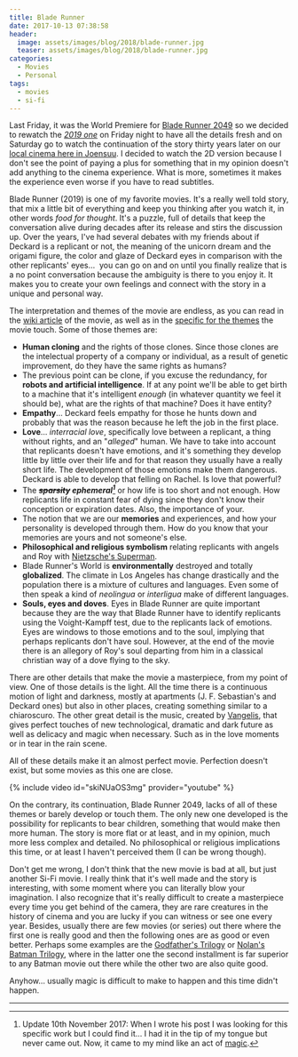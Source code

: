 ```yaml
---
title: Blade Runner
date: 2017-10-13 07:38:58
header: 
  image: assets/images/blog/2018/blade-runner.jpg
  teaser: assets/images/blog/2018/blade-runner.jpg
categories:
  - Movies
  - Personal
tags:
  - movies
  - si-fi
---
```

Last Friday, it was the World Premiere for [Blade Runner 2049](http://www.imdb.com/title/tt1856101/) so we decided to rewatch the [_2019 one_](http://www.imdb.com/title/tt0083658/) on Friday night to have all the details fresh and on Saturday go to watch the continuation of the story thirty years later on our [local cinema here in Joensuu](https://www.savonkinot.fi/eng/). I decided to watch the 2D version because I don't see the point of paying a plus for something that in my opinion doesn't add anything to the cinema experience. What is more, sometimes it makes the experience even worse if you have to read subtitles.

Blade Runner (2019) is one of my favorite movies. It's a really well told story, that mix a little bit of everything and keep you thinking after you watch it, in other words _food for thought_.&nbsp;It's a puzzle, full of details that keep the conversation alive during decades after its release and stirs the discussion up. Over the years, I've had several debates with my friends about if Deckard is a replicant or not, the meaning of the unicorn dream and the origami figure, the color and glaze of Deckard eyes in comparison with the other replicants' eyes… &nbsp;you can go on and on until you finally realize that is a no point conversation because the ambiguity is there to you enjoy it. It makes you to create your own feelings and connect with the story in a unique and personal way.

The interpretation and themes of the movie are endless, as you can read in the [wiki article](https://en.wikipedia.org/wiki/Blade_Runner) of the movie, as well as in the [specific for the themes](https://en.wikipedia.org/wiki/Themes_in_Blade_Runner) the movie touch. Some of those themes are:

  * **Human cloning** and the rights of those clones. Since those clones are the intelectual property of a company or individual, as a result of genetic improvement, do they have the same rights as humans?
  * The previous point can be clone, if you excuse the redundancy, for **robots and artificial intelligence**. If at any point we'll be able to get birth to a machine that it's intelligent _enough_&nbsp;(in whatever quantity we feel it should be), what are the rights of that machine? Does it have entity?
  * **Empathy**… Deckard feels empathy for those he hunts down and probably that was the reason because he left the job in the first place.
  * **Love**… _interracial love_, specifically love between a replicant, a thing without rights, and an "_alleged_" human. We have to take into account that replicants doesn't have emotions, and it's something they develop little by little over their life and for that reason they usually have a really short life. The development of those emotions make them dangerous. Deckard is able to develop that felling on Rachel. Is love that powerful?
  * The **~~*sparsity*~~ _ephemeral[^1]_** or how life is too short and not enough. How replicants life in constant fear of dying since they don't know their conception or expiration dates. Also, the importance of your.
  * The notion that we are our **memories** and experiences, and how your personality is developed through them. How do you know that your memories are yours and not someone's else.
  * **Philosophical and religious symbolism** relating replicants with angels and Roy with&nbsp;[Nietzsche's Superman](https://en.wikipedia.org/wiki/Übermensch).
  * Blade Runner's World is **environmentally** destroyed and totally **globalized**. The climate in Los Angeles has change drastically and the population there is a mixture of cultures and languages. Even some of then speak a kind of _neolingua_ or _interligua_ make of different languages.
  * **Souls, eyes and doves**. Eyes in Blade Runner are quite important because they are the way that Blade Runner have to identify replicants using the Voight-Kampff test, due to the replicants lack of emotions. Eyes are windows to those emotions and to the soul, implying that perhaps replicants don't have soul. However, at the end of the movie there is an allegory of Roy's soul departing from him in a classical christian way of a dove flying to the sky.

There are other details that make the movie a masterpiece, from my point of view. One of those details is the light. All the time there is a continuous motion of light and darkness, mostly at apartments (J. F.&nbsp;Sebastian's and Deckard ones) but also in other places, creating something similar to a chiaroscuro. The other great detail is the music, created by [Vangelis](https://en.wikipedia.org/wiki/Vangelis), that gives perfect touches&nbsp;of new technological, dramatic and dark future as well as delicacy and magic when necessary. Such as in the love moments or in tear in the rain scene.

All of these details make it an almost perfect movie. Perfection doesn't exist, but some movies as this one are close.

{% include video id="skiNUaOS3mg" provider="youtube" %}

On the contrary, its continuation, Blade Runner 2049, lacks of all of these themes or barely develop or touch them. The only new one developed is the possibility for replicants to bear children, something that would make then more human. The story is more flat or at least, and in my opinion, much more less complex and detailed. No philosophical or religious implications this time, or at least I haven't perceived them (I can be wrong though).

Don't get me wrong, I don't think that the new movie is bad at all, but just another Si-Fi movie. I really think that it's well made and the story is interesting, with some moment where you can literally blow your imagination. I also recognize that it's really difficult to create a masterpiece every time you get behind of the camera, they are rare creatures in the history of cinema and you are lucky if you can witness or see one every year. Besides, usually there are few movies (or series) out there where the first one is really good and then the following ones are as good or even better. Perhaps some examples are the [Godfather's Trilogy](https://en.wikipedia.org/wiki/The_Godfather_(film_series)) or [Nolan's Batman Trilogy](https://en.wikipedia.org/wiki/Batman_in_film#Christopher_Nolan_.E2.80.93_The_Dark_Knight_Trilogy), where in the latter one the second installment is far superior to any Batman movie out there while the other two are also quite good.

Anyhow… usually magic is difficult to make to happen and this time didn't happen.

* * *

[^1]: Update 10th November 2017: When I wrote his post I was looking for this specific work but I could find it… I had it in the tip of my tongue but never came out. Now, it came to my mind like an act of [magic](https://imgur.com/gallery/YsbKHg1).